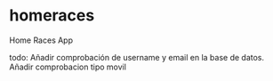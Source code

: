 # homeraces

Home Races App

todo:
Añadir comprobación de username y email en la base de datos.
Añadir comprobacion tipo movil

